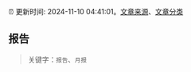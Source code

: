 :alarm_clock: 更新时间: 2024-11-10 04:41:01。[文章来源](/README.md)、[文章分类](/TAGS.md)

## 报告


> 关键字：`报告`、`月报`



